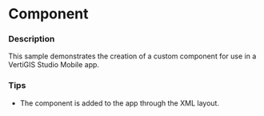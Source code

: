 ﻿# Component

### Description
This sample demonstrates the creation of a custom component for use in a VertiGIS Studio Mobile app.

### Tips
- The component is added to the app through the XML layout.
